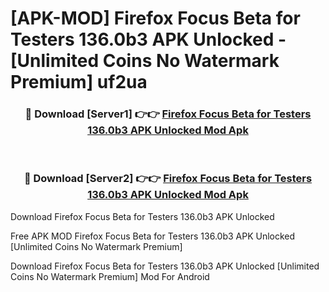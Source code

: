 # [APK-MOD] Firefox Focus Beta for Testers 136.0b3 APK Unlocked - [Unlimited Coins No Watermark Premium] uf2ua



<div align="center">
<h3>🔴 Download [Server1] 👉👉 <a href="https://momento.my/?title=Firefox_Focus_Beta_for_Testers_136.0b3_APK_Unlocked">Firefox Focus Beta for Testers 136.0b3 APK Unlocked Mod Apk</a></h3><br>

<h3>🔴 Download [Server2] 👉👉 <a href="https://momento.my/?title=Firefox_Focus_Beta_for_Testers_136.0b3_APK_Unlocked">Firefox Focus Beta for Testers 136.0b3 APK Unlocked Mod Apk</a></h3>
</div>



Download Firefox Focus Beta for Testers 136.0b3 APK Unlocked 

Free APK MOD Firefox Focus Beta for Testers 136.0b3 APK Unlocked [Unlimited Coins No Watermark Premium]

Download Firefox Focus Beta for Testers 136.0b3 APK Unlocked [Unlimited Coins No Watermark Premium] Mod For Android
